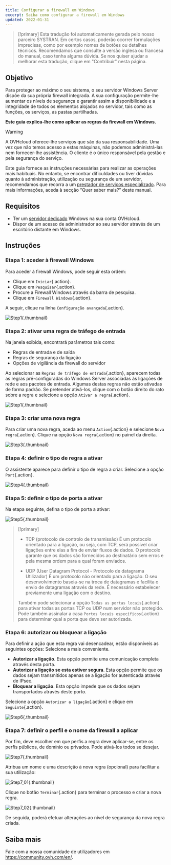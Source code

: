```yaml
---
title: Configurar a firewall em Windows
excerpt: Saiba como configurar a firewall em Windows
updated: 2022-01-31
---
```


> [!primary]
> Esta tradução foi automaticamente gerada pelo nosso parceiro SYSTRAN. Em certos casos, poderão ocorrer formulações imprecisas, como por exemplo nomes de botões ou detalhes técnicos. Recomendamos que consulte a versão inglesa ou francesa do manual, caso tenha alguma dúvida. Se nos quiser ajudar a melhorar esta tradução, clique em "Contribuir" nesta página.
>

## Objetivo

Para proteger ao máximo o seu sistema, o seu servidor Windows Server dispõe da sua própria firewall integrada. A sua configuração permite-lhe aumentar os níveis de segurança e garantir assim a disponibilidade e a integridade de todos os elementos alojados no servidor, tais como as funções, os serviços, as pastas partilhadas.

**Este guia explica-lhe como aplicar as regras da firewall em Windows.**

> [!warning]
>
> A OVHcloud oferece-lhe serviços que são da sua responsabilidade. Uma vez que não temos acesso a estas máquinas, não podemos administrá-las nem fornecer-lhe assistência. O cliente é o único responsável pela gestão e pela segurança do serviço.
>
> Este guia fornece as instruções necessárias para realizar as operações mais habituais. No entanto, se encontrar dificuldades ou tiver dúvidas quanto à administração, utilização ou segurança de um servidor, recomendamos que recorra a um [prestador de serviços especializado](/links/partner). Para mais informações, aceda à secção “Quer saber mais?” deste manual.
>

## Requisitos

- Ter um [servidor dedicado](/links/bare-metal/bare-metal) Windows na sua conta OVHcloud.
- Dispor de um acesso de administrador ao seu servidor através de um escritório distante em Windows. 

## Instruções

### Etapa 1: aceder à firewall Windows

Para aceder à firewall Windows, pode seguir esta ordem:

- Clique em `Iniciar`{.action}.
- Clique em `Pesquisar`{.action}.
- Procure a Firewall Windows através da barra de pesquisa.
- Clique em `Firewall Windows`{.action}.

A seguir, clique na linha `Configuração avançada`{.action}.

![Step1](images/step1.PNG){.thumbnail}

### Etapa 2: ativar uma regra de tráfego de entrada

Na janela exibida, encontrará parâmetros tais como:

- Regras de entrada e de saída
- Regras de segurança da ligação
- Opções de vigilância da firewall do servidor

Ao selecionar as `Regras de tráfego de entrada`{.action}, aparecem todas as regras pré-configuradas do Windows Server associadas às ligações de rede e aos pacotes de entrada. Algumas destas regras não estão ativadas de forma padrão. Se pretender ativá-los, clique com o botão direito do rato sobre a regra e selecione a opção `Ativar a regra`{.action}.

![Step1](images/step2.PNG){.thumbnail}

### Etapa 3: criar uma nova regra 

Para criar uma nova regra, aceda ao menu `Action`{.action} e selecione `Nova regra`{.action}.
Clique na opção `Nova regra`{.action} no painel da direita.

![Step3](images/step3.PNG){.thumbnail}

### Etapa 4: definir o tipo de regra a ativar

O assistente aparece para definir o tipo de regra a criar. Selecione a opção `Port`{.action}.

![Step4](images/step4.PNG){.thumbnail}

### Etapa 5: definir o tipo de porta a ativar

Na etapa seguinte, defina o tipo de porta a ativar:

![Step5](images/step5.PNG){.thumbnail}

> [!primary]
>
>- TCP (protocolo de controlo de transmissão)
>É um protocolo orientado para a ligação, ou seja, com TCP, será possível criar ligações entre elas a fim de enviar fluxos de dados. O protocolo garante que os dados são fornecidos ao destinatário sem erros e pela mesma ordem para a qual foram enviados.
>
>- UDP (User Datagram Protocol - Protocolo de datagrama Utilizador)
>É um protocolo não orientado para a ligação. O seu desenvolvimento baseia-se na troca de datagramas e facilita o envio de datagramas através da rede. É necessário estabelecer previamente uma ligação com o destino.
>
>Também pode selecionar a opção `Todas as portas locais`{.action} para ativar todas as portas TCP ou UDP num servidor não protegido. Pode também assinalar a casa `Portos locais específicos`{.action} para determinar qual a porta que deve ser autorizada. 
>

### Etapa 6: autorizar ou bloquear a ligação

Para definir a ação que esta regra vai desencadear, estão disponíveis as seguintes opções: Selecione a mais conveniente.

- **Autorizar a ligação**. Esta opção permite uma comunicação completa através desta porta.
- **Autorizar a ligação se esta estiver segura**. Esta opção permite que os dados sejam transmitidos apenas se a ligação for autenticada através de IPsec.
- **Bloquear a ligação**. Esta opção impede que os dados sejam transportados através deste porto.

Selecione a opção `Autorizar a ligação`{.action} e clique em `Seguinte`{.action}. 

![Step6](images/step6.PNG){.thumbnail}

### Etapa 7: definir o perfil e o nome da firewall a aplicar

Por fim, deve escolher em que perfis a regra deve aplicar-se, entre os perfis públicos, de domínio ou privados.
Pode ativá-los todos se desejar.

![Step7](images/step7.PNG){.thumbnail}

Atribua um nome e uma descrição à nova regra (opcional) para facilitar a sua utilização:

![Step7_01](images/step7-01.PNG){.thumbnail}

Clique no botão `Terminar`{.action} para terminar o processo e criar a nova regra.

![Step7_02](images/step7_02.PNG){.thumbnail}

De seguida, poderá efetuar alterações ao nível de segurança da nova regra criada.

## Saiba mais

Fale com a nossa comunidade de utilizadores em <https://community.ovh.com/en/>.
